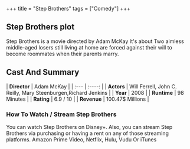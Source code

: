+++
title = "Step Brothers"
tags = ["Comedy"]
+++
## Step Brothers plot
Step Brothers is a movie directed by Adam McKay It's about Two aimless middle-aged losers still living at home are forced against their will to become roommates when their parents marry.
## Cast And Summary
| **Director**      | Adam McKay |
    | :---        |    :----:   |
    |  **Actors** | Will Ferrell, John C. Reilly, Mary Steenburgen,Richard Jenkins |
    | **Year**   | 2008    |
    |  **Runtime** | 98 Minutes |
    |  **Rating** | 6.9 / 10 | 
    |  **Revenue** | 100.47$ Millions |
### How To Watch / Stream Step Brothers
You can watch Step Brothers on Disney+.
Also, you can stream Step Brothers via purchasing or having a rent on any of those streaming platforms.
Amazon Prime Video, Netflix, Hulu, Vudu Or iTunes